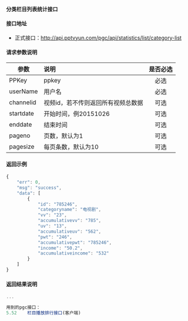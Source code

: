 #### 分类栏目列表统计接口

#### 接口地址
  * 正式接口：http://api.pptvyun.com/pgc/api/statistics/list/category-list

#### 请求参数说明
|  参数         |说明          |是否必选|
| ------------- |:-------------|:-----:|
| PPKey         | ppkey |必选|
| userName      | 用户名 |必选    |
| channelid      | 视频id，若不传则返回所有视频总数据 |可选    |
| startdate     | 开始时间，例20151026  |可选    |
| enddate       | 结束时间 |可选    |
| pageno      | 页数，默认为1 |可选    |
| pagesize      | 每页条数，默认为10 |可选    |

#### 返回示例
```javascript
{
    "err": 0,
    "msg": "success",
    "data": [
        {
            "id": "785246",
            "categoryname": "电视剧",
            "vv": "23",
            "accumulativevv": "785",
            "uv": "13",
            "accumulativeuv": "562",
            "pwt": "246",
            "accumulativepwt": "785246",
            "income": "50.2",
            "accumulativeincome": "532"
        }
    ]
}
```

#### 返回结果说明
```javascript
...

用到的pgc接口：
5.52	栏目播放排行接口(客户端)
```